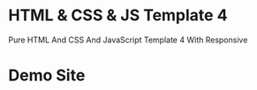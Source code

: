 # HTML & CSS & JS Template 4
Pure HTML And CSS And JavaScript Template 4 With Responsive
# Demo Site

